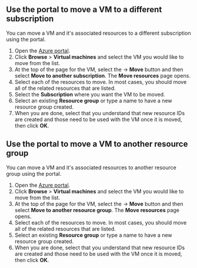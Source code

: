 

## Use the portal to move a VM to a different subscription
You can move a VM and it's associated resources to a different subscription using the portal.

1. Open the [Azure portal](https://portal.azure.com).
2. Click **Browse** > **Virtual machines** and select the VM you would like to move from the list.
3. At the top of the page for the VM, select the  &#8594; **Move** button and then select **Move to another subscription**. The **Move resources** page opens.
4. Select each of the resources to move. In most cases, you should move all of the related resources that are listed.
5. Select the **Subscription** where you want the VM to be moved.
6. Select an existing **Resource group** or type a name to have a new resource group created.
7. When you are done, select that you understand that new resource IDs are created and those need to be used with the VM once it is moved, then click **OK**.

## Use the portal to move a VM to another resource group
You can move a VM and it's associated resources to another resource group using the portal.

1. Open the [Azure portal](https://portal.azure.com).
2. Click **Browse** > **Virtual machines** and select the VM you would like to move from the list.
3. At the top of the page for the VM, select the &#8594; **Move** button and then select **Move to another resource group**. The **Move resources** page opens.
4. Select each of the resources to move. In most cases, you should move all of the related resources that are listed.
5. Select an existing **Resource group** or type a name to have a new resource group created.
6. When you are done, select that you understand that new resource IDs are created and those need to be used with the VM once it is moved, then click **OK**.

